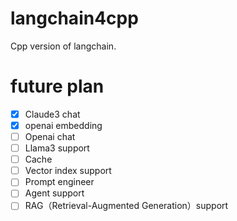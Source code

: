 # langchain4cpp
Cpp version of langchain.

# future plan
  - [x]  Claude3 chat
  - [x]  openai embedding 
  - [ ]  Openai chat
  - [ ]  Llama3 support 
  - [ ]  Cache
  - [ ]  Vector index support
  - [ ]  Prompt engineer
  - [ ]  Agent support
  - [ ]  RAG（Retrieval-Augmented Generation）support
  
# 
